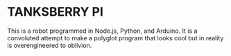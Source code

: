 TANKSBERRY PI
=============
This is a robot programmed in Node.js, Python, and Arduino. It is a convoluted attempt
to make a polyglot program that looks cool but in reality is overengineered to oblivion.